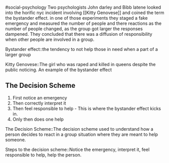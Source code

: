 #social-psychology
Two psychologists John darley and Bibb latene looked into the horific nyc incident involving [[Kitty Genovese]] and coined the term the bystander effect. in one of those experiments they staged a fake emergency and measured the number of people and there reactions as the number of people changed, as the group got larger the responses dampened. They concluded that there was a diffusion of responsibility when other people are involved in a group. 

Bystander effect::the tendency to not help those in need when a part of a larger group
<!--SR:!2023-11-13,6,250-->
Kitty Genovese::The girl who was raped and killed in queens despite the public noticing. An example of the bystander effect
<!--SR:!2023-11-08,3,250-->

## The Decision Scheme
1. First notice an emergency
2. Then correctly interpret it
3. Then feel responsible to help - This is where the bystander effect kicks in.
4. Only then does one help

The Decision Scheme::The decision scheme used to understand how a person decides to react in a group situation where they are meant to help someone.
<!--SR:!2023-11-08,3,250-->

Steps to the decision scheme::Notice the emergency, interpret it, feel responsible to help, help the person.
<!--SR:!2023-11-09,3,250-->

